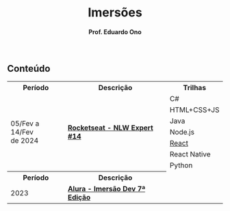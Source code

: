 <h1 align="center">Imersões</h1>

<h4 align="center">Prof. Eduardo Ono</h4>

&nbsp;

## Conteúdo

<table>
  <tr>
    <th>Período</th>
    <th>Descrição</th>
    <th>Trilhas</th>
  </tr>
  <tr>
    <td rowspan="8">05/Fev a 14/Fev<br>de 2024</td>
    <td rowspan="8"><a href="./conteudo/rocketseat-nlw14-expert/"><strong>Rocketseat - NLW Expert #14</strong></a></td>
  </tr>
  <tr>
    <td>C#</td>
  </tr>
  <tr>
    <td>HTML+CSS+JS</td>
  </tr>
  <tr>
    <td>Java</td>
  </tr>
  <tr>
    <td>Node.js</td>
  </tr>
  <tr>
    <td><a href="./conteudo/rocketseat-nlw14-expert/react/">React</a></td>
  </tr>
  <tr>
    <td>React Native</td>
  </tr>
  <tr>
    <td>Python</td>
  </tr>
  <tr>
    <th>Período</th>
    <th>Descrição</th>
  </tr>
  <tr>
    <td>2023</td>
    <td><a href="./conteudo/alura-imersao-dev-07/"><strong>Alura - Imersão Dev 7ª Edição</strong></a></td>
  </tr>
</table>

&nbsp;
